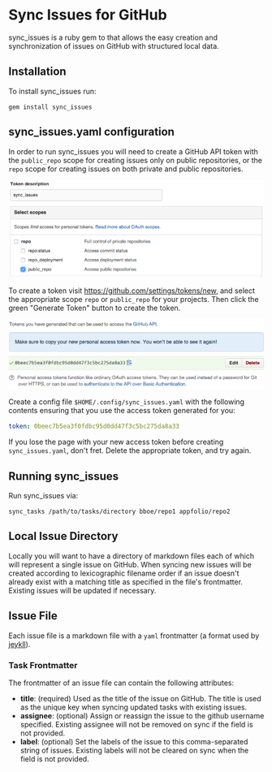 # Sync Issues for GitHub

sync_issues is a ruby gem to that allows the easy creation and synchronization
of issues on GitHub with structured local data.


## Installation

To install sync_issues run:

    gem install sync_issues


## sync_issues.yaml configuration

In order to run sync_issues you will need to create a GitHub API token with the
`public_repo` scope for creating issues only on public repositories, or the
`repo` scope for creating issues on both private and public repositories.

![Generate Access Token](img/access_token_generate.png)

To create a token visit https://github.com/settings/tokens/new, and select the
appropriate scope `repo` or `public_repo` for your projects. Then click the
green "Generate Token" button to create the token.

![New Access Token](img/access_token_new.png)

Create a config file `$HOME/.config/sync_issues.yaml` with the following
contents ensuring that you use the access token generated for you:

```yaml
token: 0beec7b5ea3f0fdbc95d0dd47f3c5bc275da8a33
```

If you lose the page with your new access token before creating
`sync_issues.yaml`, don't fret. Delete the appropriate token, and try again.


## Running sync_issues

Run sync_issues via:

    sync_tasks /path/to/tasks/directory bboe/repo1 appfolio/repo2


## Local Issue Directory

Locally you will want to have a directory of markdown files each of which will
represent a single issue on GitHub. When syncing new issues will be created
according to lexicographic filename order if an issue doesn't already exist
with a matching title as specified in the file's frontmatter. Existing issues
will be updated if necessary.

## Issue File

Each issue file is a markdown file with a `yaml` frontmatter (a format used by
[jeykll](http://jekyllrb.com/docs/frontmatter/)).

### Task Frontmatter

The frontmatter of an issue file can contain the following attributes:

* __title__: (required) Used as the title of the issue on GitHub. The title is
  used as the unique key when syncing updated tasks with existing issues.
* __assignee__: (optional) Assign or reassign the issue to the github username
  specified. Existing assignee will not be removed on sync if the field is not
  provided.
* __label__: (optional) Set the labels of the issue to this comma-separated
  string of issues. Existing labels will not be cleared on sync when the field
  is not provided.
